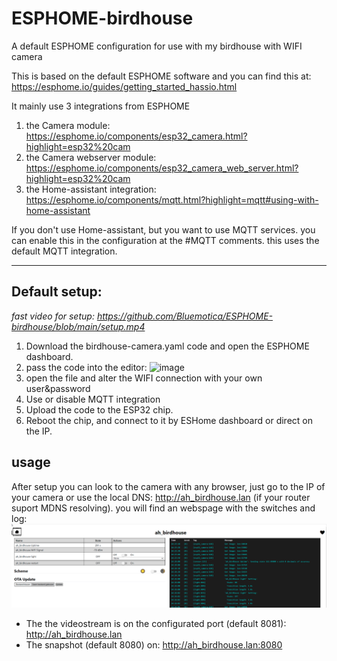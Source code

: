 # ESPHOME-birdhouse
A default ESPHOME configuration for use with my birdhouse with WIFI camera

This is based on the default ESPHOME software and you can find this at: https://esphome.io/guides/getting_started_hassio.html

It mainly use 3 integrations from ESPHOME

1) the Camera module: https://esphome.io/components/esp32_camera.html?highlight=esp32%20cam
2) the Camera webserver module: https://esphome.io/components/esp32_camera_web_server.html?highlight=esp32%20cam
3) the Home-assistant integration: https://esphome.io/components/mqtt.html?highlight=mqtt#using-with-home-assistant

If you don't use Home-assistant, but you want to use MQTT services. you can enable this in the configuration at the #MQTT comments.
this uses the default MQTT integration.

---------

## Default setup:

*fast video for setup: https://github.com/Bluemotica/ESPHOME-birdhouse/blob/main/setup.mp4*

1. Download the birdhouse-camera.yaml code and open the ESPHOME dashboard.
2. pass the code into the editor: ![image](setup.gif)
3. open the file and alter the WIFI connection with your own user&password
4. Use or disable MQTT integration
5. Upload the code to the ESP32 chip.
6. Reboot the chip, and connect to it by ESHome dashboard or direct on the IP.


## usage

After setup you can look to the camera with any browser, just go to the IP of your camera or use the local DNS: http://ah_birdhouse.lan 
(if your router suport MDNS resolving). you will find an webspage with the switches and log:
![image](https://github.com/Bluemotica/ESPHOME-birdhouse/blob/main/webinterface.png)
* The  the videostream is on the configurated port (default 8081): http://ah_birdhouse.lan 
* The snapshot (default 8080) on: http://ah_birdhouse.lan:8080 

